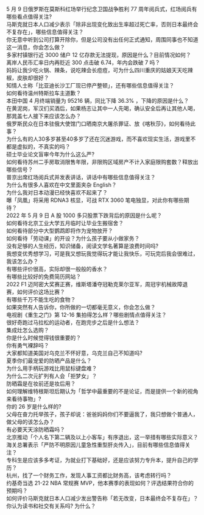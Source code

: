 5 月 9 日俄罗斯在莫斯科红场举行纪念卫国战争胜利 77 周年阅兵式，红场阅兵有哪些看点值得关注?  
马斯克就日本人口减少表示「除非出现变化致出生率超过死亡率，否则日本最终会不复存在」，哪些信息值得关注？  
你无意中听到公司打算开除你，但是公司没有出任何正式通知，周围同事也不知道这一消息，你会怎么做？  
多家村镇银行近 3000 储户 12 亿存款无法提现，原因是什么？目前情况如何？  
离岸人民币汇率日内再贬近 300 点击破 6.74，年内会跌破 7 吗？  
妈妈让我少吃火锅、辣条，说吃辣会长痘痘，可为什么四川重庆的姑娘天天吃辣椒，皮肤却很好？  
知情人士称「比亚迪长沙工厂现已停产整顿」，还有哪些信息值得关注？  
如何看待温州特斯拉车主道歉？  
本田中国 4 月终端销量为 95216 辆，同比下降 36.3% ，下降的原因是什么？  
在黄泥岗，军汉们买酒后，如果杨志让其中一人先喝，确认安全后再让其他人喝，那晁盖七人接下来应该怎么办？  
俄罗斯民众在日本驻俄大使馆门口晒南京大屠杀罪证、放《喀秋莎》，如何看待此事？  
为什么有的人30多岁甚至40多岁了还在沉迷游戏，而不喜欢现实生活，游戏里不都是虚拟的，不真实的吗？  
硕士毕业论文盲审今年为什么这么严?  
如何看待苏州二手房取消限售年限，非限购区域房产不计入家庭限购套数？释放出哪些信号？  
普京出席红场阅兵式并发表讲话，讲话中有哪些信息值得关注？  
为什么有很多人喜欢在中文里面夹杂 English？  
为什么我对日本动漫已经快喜欢不起来了？  
曝「凤凰」将采用 RDNA3 核显，可战 RTX 3060 笔电独显，对此你有哪些期待？  
2022 年 5 月 9 日 A 股 1000 多只股票下跌背后的原因是什么呢？  
如何看待北京工业大学五月临时让毕业生搬宿舍？  
如何看待部分中大型鹦鹉即将作为宠物放开？  
如何看待「劳动课」的开设？为什么孩子要从小做家务？  
没有足够的人生经历，知识储备，阅读文学名著算是浪费时间吗?  
我想变优秀想学习，可是我又想玩我觉得玩才能让我快乐，可玩完后我会很难过，我该怎么办？  
有哪些评价很高，实际却很一般般的香水？  
有哪些比较好的免费简历网站？  
2022 F1 迈阿密大奖赛正赛，维斯塔潘夺冠勒克莱尔亚军，周冠宇机械故障退赛，如何评价这场比赛？  
有哪些千万不能生吃的食物？  
如果突然有人告诉你，你所做的一切都毫无意义，你会怎么做？  
电视剧《重生之门》第 12-16 集拍得怎么样？哪些剧情点值得关注？  
很好奇跑过马拉松的运动者，在跑完步之后是什么想法？  
集成灶怎么选购？  
你是什么时候觉得钱很重要的？  
你有勇气裸辞吗？  
大家都知道美国对乌克兰不怀好意，乌克兰自己不知道吗?  
夏季你们最宠爱的防晒产品是什么？  
为什么用手柄玩游戏比用鼠标键盘难？  
为什么二次元扩列有人会「拒梦女」？  
防晒霜是在妆前还是妆后用？  
如何理解维特根斯坦后期认为「哲学中最重要的不是论证，而是提供一个新的视角来看待事物」?  
你的 26 岁是什么样的?  
父母在奋力托举孩子，孩子却说：爸爸妈妈你们不要逼我了，我只想做个普通人，做父母的该怎么办？  
有必要天天涂防晒霜吗？  
北京推动「个人名下第二辆及以上小客车」有序退出，这一举措有哪些实际意义？  
海关总署表示「严防不明原因儿童急性重型肝炎传入」，目前有哪些信息值得关注？  
专科生是应该多多考证，为就业打下基础好，还是应该努力专升本，提升自己的学历？  
杭州，找了一个财务工作，发现人事工资都比财务高，该考虑转行吗？  
约基奇当选 21-22 NBA 常规赛 MVP，他本赛季的表现如何？评选结果符合你的预期吗？  
如何评价马斯克就日本人口减少发出警告称「若无改变，日本最终会不复存在」？  
你认为读书和社交有关系吗? 为什么？  
